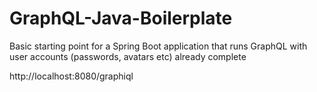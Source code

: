 # GraphQL-Java-Boilerplate

Basic starting point for a Spring Boot application that runs GraphQL with user accounts (passwords, avatars etc) already complete

http://localhost:8080/graphiql
